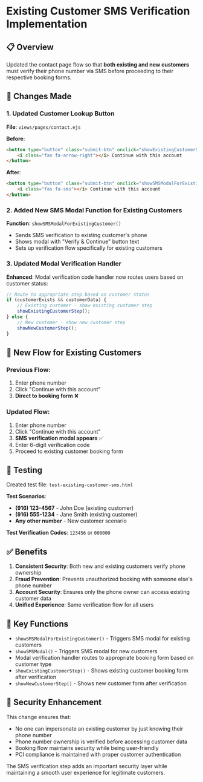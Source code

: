 # Existing Customer SMS Verification Implementation

## 📋 Overview
Updated the contact page flow so that **both existing and new customers** must verify their phone number via SMS before proceeding to their respective booking forms.

## 🔧 Changes Made

### 1. Updated Customer Lookup Button
**File**: `views/pages/contact.ejs`

**Before**:
```html
<button type="button" class="submit-btn" onclick="showExistingCustomerStep()">
    <i class="fas fa-arrow-right"></i> Continue with this account
</button>
```

**After**:
```html
<button type="button" class="submit-btn" onclick="showSMSModalForExistingCustomer()">
    <i class="fas fa-sms"></i> Continue with this account
</button>
```

### 2. Added New SMS Modal Function for Existing Customers
**Function**: `showSMSModalForExistingCustomer()`
- Sends SMS verification to existing customer's phone
- Shows modal with "Verify & Continue" button text
- Sets up verification flow specifically for existing customers

### 3. Updated Modal Verification Handler
**Enhanced**: Modal verification code handler now routes users based on customer status:

```javascript
// Route to appropriate step based on customer status
if (customerExists && customerData) {
    // Existing customer - show existing customer step
    showExistingCustomerStep();
} else {
    // New customer - show new customer step
    showNewCustomerStep();
}
```

## 🔄 New Flow for Existing Customers

### Previous Flow:
1. Enter phone number
2. Click "Continue with this account" 
3. **Direct to booking form** ❌

### Updated Flow:
1. Enter phone number
2. Click "Continue with this account"
3. **SMS verification modal appears** ✅
4. Enter 6-digit verification code
5. Proceed to existing customer booking form

## 🧪 Testing

Created test file: `test-existing-customer-sms.html`

**Test Scenarios**:
- **(916) 123-4567** - John Doe (existing customer)
- **(916) 555-1234** - Jane Smith (existing customer)  
- **Any other number** - New customer scenario

**Test Verification Codes**: `123456` or `000000`

## ✅ Benefits

1. **Consistent Security**: Both new and existing customers verify phone ownership
2. **Fraud Prevention**: Prevents unauthorized booking with someone else's phone number
3. **Account Security**: Ensures only the phone owner can access existing customer data
4. **Unified Experience**: Same verification flow for all users

## 🎯 Key Functions

- `showSMSModalForExistingCustomer()` - Triggers SMS modal for existing customers
- `showSMSModal()` - Triggers SMS modal for new customers  
- Modal verification handler routes to appropriate booking form based on customer type
- `showExistingCustomerStep()` - Shows existing customer booking form after verification
- `showNewCustomerStep()` - Shows new customer form after verification

## 🔐 Security Enhancement

This change ensures that:
- No one can impersonate an existing customer by just knowing their phone number
- Phone number ownership is verified before accessing customer data
- Booking flow maintains security while being user-friendly
- PCI compliance is maintained with proper customer authentication

The SMS verification step adds an important security layer while maintaining a smooth user experience for legitimate customers.
